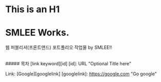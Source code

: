 This is an H1
=============

# SMLEE Works.
웹 퍼블리셔(프론트앤드) 포트폴리오 작업물 by SMLEE!!

<br>
##### 목차
[link keyword][id]
[id]: URL "Optional Title here"

Link: [Google][googlelink]
[googlelink]: https://google.com "Go google"
